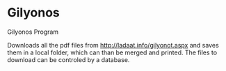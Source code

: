 # Gilyonos
Gilyonos Program

Downloads all the pdf files from http://ladaat.info/gilyonot.aspx and saves them in a local folder, which can than be merged and printed.
The files to download can be controled by a database.

